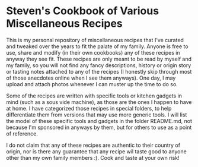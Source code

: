# Steven's Cookbook of Various Miscellaneous Recipes

This is my personal repository of miscellaneous recipes that I've curated and tweaked over the years to fit the palate of my family. Anyone is free to use, share and modify (in their own cookbooks) any of these recipes in anyway they see fit. These recipes are only meant to be read by myself and my family, so you will not find any fancy descriptions, history or origin story or tasting notes attached to any of the recipes (I honestly skip through most of those anecdotes online when I see them anyways). One day, I may upload and attach photos whenever I can muster up the time to do so.

Some of the recipes are written with specific tools or kitchen gadgets in mind (such as a sous vide machine), as those are the ones I happen to have at home. I have categorized those recipes in special folders, to help differentiate them from versions that may use more generic tools. I will list the model of these specific tools and gadgets in the folder README.md, not because I'm sponsored in anyways by them, but for others to use as a point of reference.

I do not claim that any of these recipes are authentic to their country of origin, nor is there any guarantee that any recipe wil taste good to anyone other than my own family members :). Cook and taste at your own risk!
